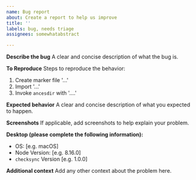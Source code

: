 ```yaml
---
name: Bug report
about: Create a report to help us improve
title: ''
labels: bug, needs triage
assignees: somewhatabstract

---
```


**Describe the bug**
A clear and concise description of what the bug is.

**To Reproduce**
Steps to reproduce the behavior:
1. Create marker file '...'
2. Import '...'
3. Invoke  `ancesdir` with '....'

**Expected behavior**
A clear and concise description of what you expected to happen.

**Screenshots**
If applicable, add screenshots to help explain your problem.

**Desktop (please complete the following information):**
 - OS: [e.g. macOS]
 - Node Version: [e.g. 8.16.0]
 - `checksync` Version [e.g. 1.0.0]

**Additional context**
Add any other context about the problem here.
